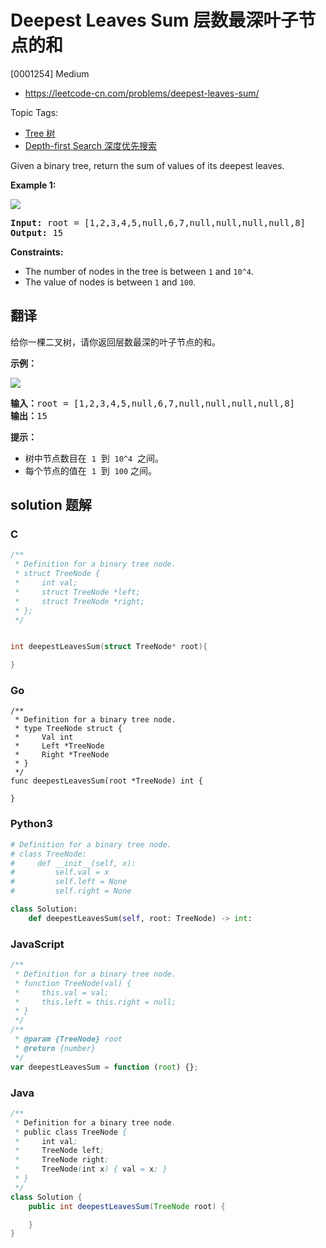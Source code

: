 # Deepest Leaves Sum 层数最深叶子节点的和

[0001254] Medium

- https://leetcode-cn.com/problems/deepest-leaves-sum/

Topic Tags:

- [Tree 树](https://leetcode-cn.com/tag/tree/)
- [Depth-first Search 深度优先搜索](https://leetcode-cn.com/tag/depth-first-search/)

Given a binary tree, return the sum of values of its deepest leaves.

**Example 1:**

**![](https://assets.leetcode.com/uploads/2019/07/31/1483_ex1.png)**

<pre><strong>Input:</strong> root = [1,2,3,4,5,null,6,7,null,null,null,null,8]
<strong>Output:</strong> 15
</pre>

**Constraints:**

- The number of nodes in the tree is between `1` and `10^4`.
- The value of nodes is between `1` and `100`.

## 翻译

给你一棵二叉树，请你返回层数最深的叶子节点的和。

**示例：**

**![](https://assets.leetcode-cn.com/aliyun-lc-upload/uploads/2019/12/28/1483_ex1.png)**

<pre><strong>输入：</strong>root = [1,2,3,4,5,null,6,7,null,null,null,null,8]
<strong>输出：</strong>15
</pre>

**提示：**

- 树中节点数目在  `1`  到  `10^4`  之间。
- 每个节点的值在  `1`  到  `100` 之间。

## solution 题解

### C

```c
/**
 * Definition for a binary tree node.
 * struct TreeNode {
 *     int val;
 *     struct TreeNode *left;
 *     struct TreeNode *right;
 * };
 */


int deepestLeavesSum(struct TreeNode* root){

}


```

### Go

```golang
/**
 * Definition for a binary tree node.
 * type TreeNode struct {
 *     Val int
 *     Left *TreeNode
 *     Right *TreeNode
 * }
 */
func deepestLeavesSum(root *TreeNode) int {

}
```

### Python3

```python
# Definition for a binary tree node.
# class TreeNode:
#     def __init__(self, x):
#         self.val = x
#         self.left = None
#         self.right = None

class Solution:
    def deepestLeavesSum(self, root: TreeNode) -> int:

```

### JavaScript

```javascript
/**
 * Definition for a binary tree node.
 * function TreeNode(val) {
 *     this.val = val;
 *     this.left = this.right = null;
 * }
 */
/**
 * @param {TreeNode} root
 * @return {number}
 */
var deepestLeavesSum = function (root) {};
```

### Java

```java
/**
 * Definition for a binary tree node.
 * public class TreeNode {
 *     int val;
 *     TreeNode left;
 *     TreeNode right;
 *     TreeNode(int x) { val = x; }
 * }
 */
class Solution {
    public int deepestLeavesSum(TreeNode root) {

    }
}
```
